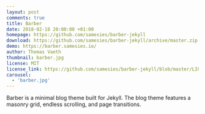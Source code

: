 ```yaml
---
layout: post
comments: true
title: Barber
date: 2018-02-18 20:00:00 +01:00
homepage: https://github.com/samesies/barber-jekyll
download: https://github.com/samesies/barber-jekyll/archive/master.zip
demo: https://barber.samesies.io/
author: Thomas Vaeth
thumbnail: barber.jpg
license: MIT
license_link: https://github.com/samesies/barber-jekyll/blob/master/LICENSE
carousel:
  - 'barber.jpg'
---
```


Barber is a minimal blog theme built for Jekyll. The blog theme features a masonry grid, endless scrolling, and page transitions.
